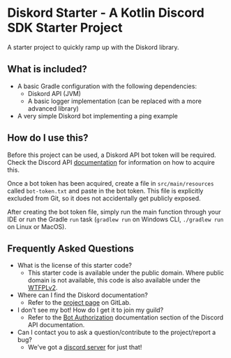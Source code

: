 # Diskord Starter - A Kotlin Discord SDK Starter Project

A starter project to quickly ramp up with the Diskord library.

## What is included?

* A basic Gradle configuration with the following dependencies:
    * Diskord API (JVM)
    * A basic logger implementation (can be replaced with a more advanced library)
* A very simple Diskord bot implementing a ping example

## How do I use this?

Before this project can be used, a Diskord API bot token will be required.  Check the Discord API
[documentation](https://discord.com/developers/docs/intro) for information on how to acquire this.

Once a bot token has been acquired, create a file in `src/main/resources` called `bot-token.txt` and paste in the bot 
token.  This file is explicitly excluded from Git, so it does not accidentally get publicly exposed.

After creating the bot token file, simply run the main function through your IDE or run the Gradle `run` task 
(`gradlew run` on Windows CLI, `./gradlew run` on Linux or MacOS).

## Frequently Asked Questions

* What is the license of this starter code?
    * This starter code is available under the public domain.  Where public domain is not available, this code is also 
      available under the [WTFPLv2](https://choosealicense.com/licenses/wtfpl/).
* Where can I find the Diskord documentation?
    * Refer to the [project page](https://gitlab.com/jesselcorbett/diskord) on GitLab.
* I don't see my bot! How do I get it to join my guild?
    * Refer to the [Bot Authorization](https://discord.com/developers/docs/topics/oauth2#bots) documentation section of 
      the Discord API documentation.
* Can I contact you to ask a question/contribute to the project/report a bug?
    * We've got a [discord server](https://discord.gg/UPTWsZ5) for just that!
